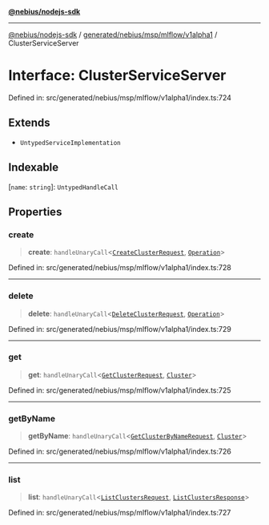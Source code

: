 [**@nebius/nodejs-sdk**](../../../../../../README.md)

---

[@nebius/nodejs-sdk](../../../../../../README.md) / [generated/nebius/msp/mlflow/v1alpha1](../README.md) / ClusterServiceServer

# Interface: ClusterServiceServer

Defined in: src/generated/nebius/msp/mlflow/v1alpha1/index.ts:724

## Extends

- `UntypedServiceImplementation`

## Indexable

\[`name`: `string`\]: `UntypedHandleCall`

## Properties

### create

> **create**: `handleUnaryCall`\<[`CreateClusterRequest`](CreateClusterRequest.md), [`Operation`](../../../../common/v1alpha1/interfaces/Operation.md)\>

Defined in: src/generated/nebius/msp/mlflow/v1alpha1/index.ts:728

---

### delete

> **delete**: `handleUnaryCall`\<[`DeleteClusterRequest`](DeleteClusterRequest.md), [`Operation`](../../../../common/v1alpha1/interfaces/Operation.md)\>

Defined in: src/generated/nebius/msp/mlflow/v1alpha1/index.ts:729

---

### get

> **get**: `handleUnaryCall`\<[`GetClusterRequest`](GetClusterRequest.md), [`Cluster`](Cluster.md)\>

Defined in: src/generated/nebius/msp/mlflow/v1alpha1/index.ts:725

---

### getByName

> **getByName**: `handleUnaryCall`\<[`GetClusterByNameRequest`](GetClusterByNameRequest.md), [`Cluster`](Cluster.md)\>

Defined in: src/generated/nebius/msp/mlflow/v1alpha1/index.ts:726

---

### list

> **list**: `handleUnaryCall`\<[`ListClustersRequest`](ListClustersRequest.md), [`ListClustersResponse`](ListClustersResponse.md)\>

Defined in: src/generated/nebius/msp/mlflow/v1alpha1/index.ts:727
